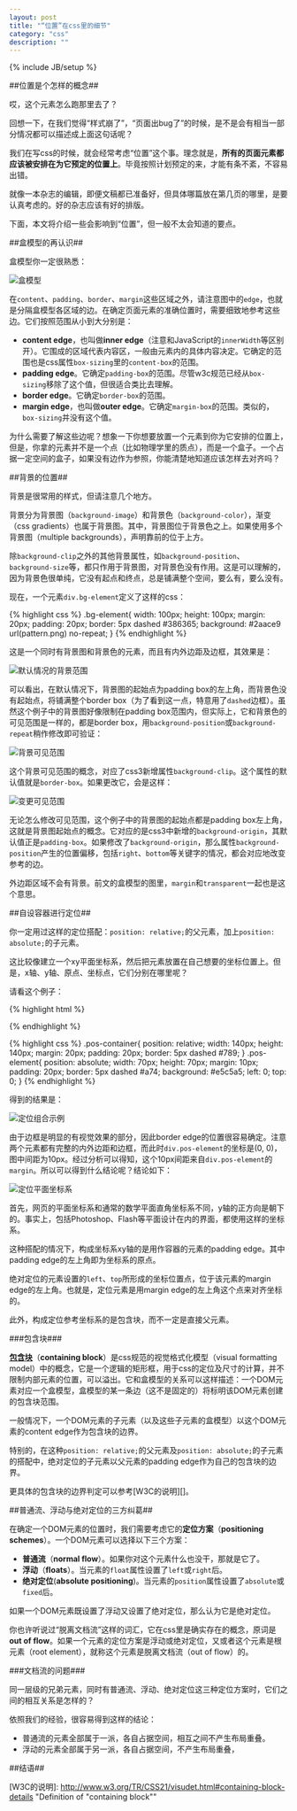 ```yaml
---
layout: post
title: "“位置”在css里的细节"
category: "css"
description: ""
---
```

{% include JB/setup %}

##位置是个怎样的概念##

哎，这个元素怎么跑那里去了？

回想一下，在我们觉得“样式崩了”，“页面出bug了”的时候，是不是会有相当一部分情况都可以描述成上面这句话呢？

我们在写css的时候，就会经常考虑“位置”这个事。理念就是，**所有的页面元素都应该被安排在为它预定的位置上**。毕竟按照计划预定的来，才能有条不紊，不容易出错。

就像一本杂志的编辑，即便文稿都已准备好，但具体哪篇放在第几页的哪里，是要认真考虑的。好的杂志应该有好的排版。

下面，本文将介绍一些会影响到“位置”，但一般不太会知道的要点。

##盒模型的再认识##

盒模型你一定很熟悉：

![盒模型][img_boxdim]

在`content`、`padding`、`border`、`margin`这些区域之外，请注意图中的`edge`，也就是分隔盒模型各区域的边。在确定页面元素的准确位置时，需要细致地参考这些边。它们按照范围从小到大分别是：

- **content edge**，也叫做**inner edge**（注意和JavaScript的`innerWidth`等区别开）。它围成的区域代表内容区，一般由元素内的具体内容决定。它确定的范围也是css属性`box-sizing`里的`content-box`的范围。
- **padding edge**。它确定`padding-box`的范围。尽管w3c规范已经从`box-sizing`移除了这个值，但很适合类比去理解。
- **border edge**。它确定`border-box`的范围。
- **margin edge**，也叫做**outer edge**。它确定`margin-box`的范围。类似的，`box-sizing`并没有这个值。

为什么需要了解这些边呢？想象一下你想要放置一个元素到你为它安排的位置上，但是，你拿的元素并不是一个点（比如物理学里的质点），而是一个盒子。一个占据一定空间的盒子，如果没有边作为参照，你能清楚地知道应该怎样去对齐吗？

##背景的位置##

背景是很常用的样式，但请注意几个地方。

背景分为背景图（`background-image`）和背景色（`background-color`），渐变（css gradients）也属于背景图。其中，背景图位于背景色之上。如果使用多个背景图（multiple backgrounds），声明靠前的位于上方。

除`background-clip`之外的其他背景属性，如`background-position`、`background-size`等，都只作用于背景图，对背景色没有作用。这是可以理解的，因为背景色很单纯，它没有起点和终点，总是铺满整个空间，要么有，要么没有。

现在，一个元素`div.bg-element`定义了这样的css：

{% highlight css %}
.bg-element{
    width: 100px;
    height: 100px;
    margin: 20px;
    padding: 20px;
    border: 5px dashed #386365;
    background: #2aace9 url(pattern.png) no-repeat;
}
{% endhighlight %}

这是一个同时有背景图和背景色的元素，而且有内外边距及边框，其效果是：

![默认情况的背景范围][img_background_default]

可以看出，在默认情况下，背景图的起始点为padding box的左上角，而背景色没有起始点，将铺满整个border box（为了看到这一点，特意用了`dashed`边框）。虽然这个例子中的背景图好像限制在padding box范围内，但实际上，它和背景色的可见范围是一样的，都是border box，用`background-position`或`background-repeat`稍作修改即可验证：

![背景可见范围][img_background_clip_sketch]

这个背景可见范围的概念，对应了css3新增属性`background-clip`。这个属性的默认值就是`border-box`。如果更改它，会是这样：

![变更可见范围][img_background_clip_modify]

无论怎么修改可见范围，这个例子中的背景图的起始点都是padding box左上角，这就是背景图起始点的概念。它对应的是css3中新增的`background-origin`，其默认值正是`padding-box`。如果修改了`background-origin`，那么属性`background-position`产生的位置偏移，包括`right`、`bottom`等关键字的情况，都会对应地改变参考的边。

外边距区域不会有背景。前文的盒模型的图里，`margin`和`transparent`一起也是这个意思。

##自设容器进行定位##

你一定用过这样的定位搭配：`position: relative;`的父元素，加上`position: absolute;`的子元素。

这比较像建立一个xy平面坐标系，然后把元素放置在自己想要的坐标位置上。但是，x轴、y轴、原点、坐标点，它们分别在哪里呢？

请看这个例子：

{% highlight html %}
<div class="pos-container">
    <div class="pos-element"></div>
</div>
{% endhighlight %}

{% highlight css %}
.pos-container{
    position: relative;
    width: 140px;
    height: 140px;
    margin: 20px;
    padding: 20px;
    border: 5px dashed #789;
}
.pos-element{
    position: absolute;
    width: 70px;
    height: 70px;
    margin: 10px;
    padding: 20px;
    border: 5px dashed #a74;
    background: #e5c5a5;
    left: 0;
    top: 0;
}
{% endhighlight %}

得到的结果是：

![定位组合示例][img_pos_combine]

由于边框是明显的有视觉效果的部分，因此border edge的位置很容易确定。注意两个元素都有完整的内外边距和边框，而此时`div.pos-element`的坐标是(0, 0)，图中间距为10px。经过分析可以得知，这个10px间距来自`div.pos-element`的`margin`。所以可以得到什么结论呢？结论如下：

![定位平面坐标系][img_pos_xy]

首先，网页的平面坐标系和通常的数学平面直角坐标系不同，y轴的正方向是朝下的。事实上，包括Photoshop、Flash等平面设计在内的界面，都使用这样的坐标系。

这种搭配的情况下，构成坐标系xy轴的是用作容器的元素的padding edge。其中padding edge的左上角即为坐标系的原点。

绝对定位的元素设置的`left`、`top`所形成的坐标位置点，位于该元素的margin edge的左上角。也就是，定位元素是用margin edge的左上角这个点来对齐坐标的。

此外，构成定位参考坐标系的是包含块，而不一定是直接父元素。

###包含块###

**[包含块][]**（**containing block**）是css规范的视觉格式化模型（visual formatting model）中的概念，它是一个逻辑的矩形框，用于css的定位及尺寸的计算，并不限制内部元素的位置，可以溢出。它和盒模型的关系可以这样描述：一个DOM元素对应一个盒模型，盒模型的某一条边（这不是固定的）将标明该DOM元素创建的包含块范围。

一般情况下，一个DOM元素的子元素（以及这些子元素的盒模型）以这个DOM元素的content edge作为包含块的边界。

特别的，在这种`position: relative;`的父元素及`position: absolute;`的子元素的搭配中，绝对定位的子元素以父元素的padding edge作为自己的包含块的边界。

更具体的包含块的边界判定可以参考[W3C的说明][]。

##普通流、浮动与绝对定位的三方纠葛##

在确定一个DOM元素的位置时，我们需要考虑它的**定位方案**（**positioning schemes**）。一个DOM元素可以选择以下三个方案：

- **普通流**（**normal flow**）。如果你对这个元素什么也没干，那就是它了。
- **浮动**（**floats**）。当元素的`float`属性设置了`left`或`right`后。
- **绝对定位**(**absolute positioning**)。当元素的`position`属性设置了`absolute`或`fixed`后。

如果一个DOM元素既设置了浮动又设置了绝对定位，那么认为它是绝对定位。

你也许听说过“脱离文档流”这样的词汇，它在css里是确实存在的概念，原词是**out of flow**。如果一个元素的定位方案是浮动或绝对定位，又或者这个元素是根元素（root element），就称这个元素是脱离文档流（out of flow）的。

###文档流的问题###

同一层级的兄弟元素，同时有普通流、浮动、绝对定位这三种定位方案时，它们之间的相互关系是怎样的？

依照我们的经验，很容易得到这样的结论：

- 普通流的元素全部属于一派，各自占据空间，相互之间不产生布局重叠。
- 浮动的元素全部属于另一派，各自占据空间，不产生布局重叠，




##结语##

[img_boxdim]: {{POSTS_IMG_PATH}}/201510/boxdim.png "盒模型"
[img_background_default]: {{POSTS_IMG_PATH}}/201510/background_default.png "默认情况的背景范围"
[img_background_clip_sketch]: {{POSTS_IMG_PATH}}/201510/background_clip_sketch.png "背景可用范围"
[img_background_clip_modify]: {{POSTS_IMG_PATH}}/201510/background_clip_modify.png "变更可见范围"
[img_pos_combine]: {{POSTS_IMG_PATH}}/201510/pos_combine.png "定位组合示例"
[img_pos_xy]: {{POSTS_IMG_PATH}}/201510/pos_xy.png "定位平面坐标系"

[包含块]: http://w3help.org/zh-cn/kb/008/ "KB008: 包含块( Containing block )  - W3Help"
[W3C的说明]: http://www.w3.org/TR/CSS21/visudet.html#containing-block-details "Definition of "containing block""
